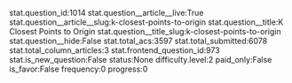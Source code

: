 stat.question_id:1014
stat.question__article__live:True
stat.question__article__slug:k-closest-points-to-origin
stat.question__title:K Closest Points to Origin
stat.question__title_slug:k-closest-points-to-origin
stat.question__hide:False
stat.total_acs:3597
stat.total_submitted:6078
stat.total_column_articles:3
stat.frontend_question_id:973
stat.is_new_question:False
status:None
difficulty.level:2
paid_only:False
is_favor:False
frequency:0
progress:0

